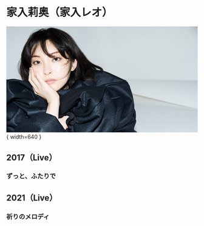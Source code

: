 # 家入莉奥（家入レオ）

![家入莉奥](./家入莉奥.jpg){ width=640 }

## 2017（Live）

### ずっと、ふたりで

<BilibiliPlayer
  base-src="//player.bilibili.com/player.html?isOutside=true&aid=212350978&bvid=BV1Fa411t7nk&cid=550550741&p=1"
/>

## 2021（Live）

### 祈りのメロディ

<BilibiliPlayer
  base-src="//player.bilibili.com/player.html?isOutside=true&aid=886453304&bvid=BV1nK4y1p7AR&cid=469912992&p=1"
/>